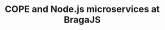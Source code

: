 ---
title: COPE and Node.js microservices at BragaJS
post: 2016-09-09-bragajs
src: https://www.youtube.com/embed/Ok7JGp7gNUc
---